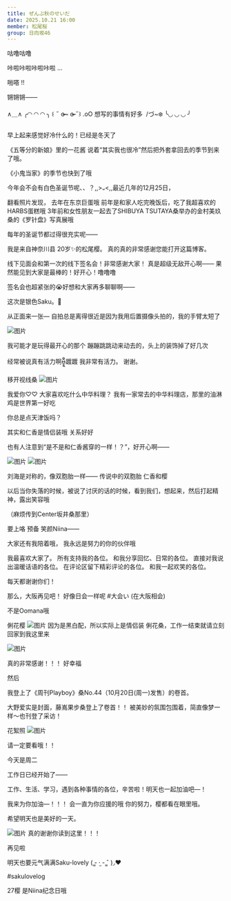 ```yaml
---
title: ぜんぶ秋のせいだ
date: 2025.10.21 16:00
member: 松尾桜
group: 日向坂46
---
```


咕噜咕噜

咔啦咔啦咔啦咔啦 ...




啪嗒 !!





锵锵锵——

∧＿∧ ╭◜◝ ◜◝ ◜◝ ╮
‎꒰ ˶ ɞ̴̶̷ ༝ ɞ̴̶̷ ˶꒱ .oO 想写的事情有好多
‎ /づ~❄️ ╰◟◞ ◟◞ ◟◞ ╯


早上起来感觉好冷什么的！已经是冬天了

《五等分的新娘》里的一花酱
说着“其实我也很冷”然后把外套拿回去的季节到来了哦。

《小鬼当家》的季节也快到了哦




今年会不会有白色圣诞节呢、、？,,>᎑<,,最近几年的12月25日，

翻看照片发现，
去年在东京巨蛋哦
前年是和家人吃完晚饭后，吃了我超喜欢的HARBS蛋糕哦
3年前和女性朋友一起去了SHIBUYA TSUTAYA桑举办的金村美玖桑的《罗针盘》写真展哦

每年的圣诞节都过得很充实呢——



我是来自神奈川县 20岁✨️的松尾樱。
真的真的非常感谢您能打开这篇博客。


线下见面会和第一次的线下签名会！非常感谢大家！
真是超级无敌开心啊——
果然能见到大家是最棒的！好开心！噜噜噜

签名会也超紧张的😭好想和大家再多聊聊啊——




这次是银色Saku。🐼



从正面来一张—
自拍总是离得很近是因为我用后置摄像头拍的，我的手臂太短了

![图片](https://cdn.hinatazaka46.com/files/14/diary/official/member/moblog/202510/mobNnde6D.jpg)

我可能才是玩得最开心的那个
蹦蹦跳跳动来动去的，头上的装饰掉了好几次



经常被说真有活力啊ဗီူ‬踱踱
我非常有活力。
谢谢。



移开视线桑
![图片](https://cdn.hinatazaka46.com/files/14/diary/official/member/moblog/202510/mobqKnPSs.jpg)


我爱你♡♡
大家喜欢吃什么中华料理？
我有一家常去的中华料理店，那里的油淋鸡是世界第一好吃



你总是点天津饭吗？




其实和仁香是情侣装哦
关系好好

也有人注意到“是不是和仁香酱穿的一样！？”，好开心啊——

![图片](https://cdn.hinatazaka46.com/files/14/diary/official/member/moblog/202510/mobXVKtUV.jpg)
![图片](https://cdn.hinatazaka46.com/files/14/diary/official/member/moblog/202510/mobS5U0E3.jpg)

刘海是对称的，像双胞胎一样——
传说中的双胞胎 仁香和樱


以后当你失落的时候，被说了讨厌的话的时候，看到我们，想起来，然后打起精神，露出笑容哦


（麻烦传到Center坂井桑那里）

要上咯 预备
笑颜Niina——




大家还有我陪着哦，
我永远是努力的你的伙伴哦






我最喜欢大家了。
所有支持我的各位。
和我分享回忆、日常的各位。
直接对我说出温暖话语的各位。
在评论区留下精彩评论的各位。
和我一起欢笑的各位。

每天都谢谢你们！




那么，大阪再见吧！
好像日会一样呢
#大会い (在大阪相会)

不是Oomana哦




俐花樱
![图片](https://cdn.hinatazaka46.com/files/14/diary/official/member/moblog/202510/mobRTcnrN.jpg)
因为是黑白配，所以实际上是情侣装
俐花桑，工作一结束就请立刻回家到我这里来







![图片](https://cdn.hinatazaka46.com/files/14/diary/official/member/moblog/202510/mobCl5a8M.jpg)

真的非常感谢！！！
好幸福




然后

我登上了《周刊Playboy》桑No.44（10月20日(周一)发售）的卷首。

大野爱实是封面，藤嶌果步桑登上了卷首！！
被美妙的氛围包围着，简直像梦一样〜也刊登了采访！

花絮照
![图片](https://cdn.hinatazaka46.com/files/14/diary/official/member/moblog/202510/mobMZjIKY.jpg)




请一定要看哦！！







今天是周二

工作日已经开始了——



工作、生活、学习，遇到各种事情的各位，辛苦啦！明天也一起加油吧—！


我来为你加油—！！！
会一直为你应援的哦
你的努力，樱都看在眼里哦。

希望明天也是美好的一天。











![图片](https://cdn.hinatazaka46.com/files/14/diary/official/member/moblog/202510/mobIMhZTy.jpg)
真的谢谢你读到这里！！！



再见啦

明天也要元气满满Saku-lovely ( ̳- ·̫ - ̳ˆ )◞❤︎





#sakulovelog


27樱
是Niina纪念日哦